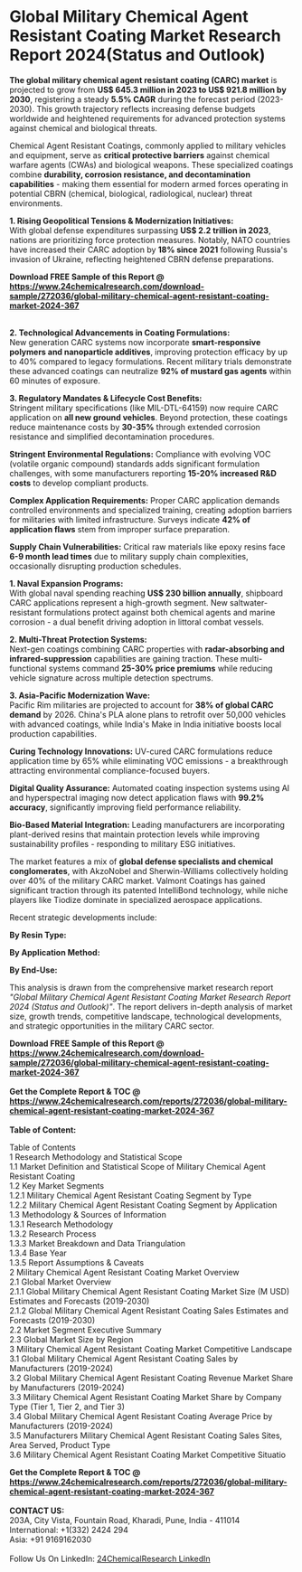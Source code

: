 <h1>Global Military Chemical Agent Resistant Coating Market Research Report 2024(Status and Outlook)</h1><p><strong>The global military chemical agent resistant coating (CARC) market</strong> is projected to grow from <strong>US$ 645.3 million in 2023 to US$ 921.8 million by 2030</strong>, registering a steady <strong>5.5% CAGR</strong> during the forecast period (2023-2030). This growth trajectory reflects increasing defense budgets worldwide and heightened requirements for advanced protection systems against chemical and biological threats.</p><p>Chemical Agent Resistant Coatings, commonly applied to military vehicles and equipment, serve as <strong>critical protective barriers</strong> against chemical warfare agents (CWAs) and biological weapons. These specialized coatings combine <strong>durability, corrosion resistance, and decontamination capabilities</strong> - making them essential for modern armed forces operating in potential CBRN (chemical, biological, radiological, nuclear) threat environments.</p><p><strong>1. Rising Geopolitical Tensions &amp; Modernization Initiatives:</strong><br>
With global defense expenditures surpassing <strong>US$ 2.2 trillion in 2023</strong>, nations are prioritizing force protection measures. Notably, NATO countries have increased their CARC adoption by <strong>18% since 2021</strong> following Russia's invasion of Ukraine, reflecting heightened CBRN defense preparations.</p><div><b>Download FREE Sample of this Report @ 
            <a href="https://www.24chemicalresearch.com/download-sample/272036/global-military-chemical-agent-resistant-coating-market-2024-367">
            https://www.24chemicalresearch.com/download-sample/272036/global-military-chemical-agent-resistant-coating-market-2024-367</a></b></div><br><p><strong>2. Technological Advancements in Coating Formulations:</strong><br>
New generation CARC systems now incorporate <strong>smart-responsive polymers and nanoparticle additives</strong>, improving protection efficacy by up to 40% compared to legacy formulations. Recent military trials demonstrate these advanced coatings can neutralize <strong>92% of mustard gas agents</strong> within 60 minutes of exposure.</p><p><strong>3. Regulatory Mandates &amp; Lifecycle Cost Benefits:</strong><br>
Stringent military specifications (like MIL-DTL-64159) now require CARC application on <strong>all new ground vehicles</strong>. Beyond protection, these coatings reduce maintenance costs by <strong>30-35%</strong> through extended corrosion resistance and simplified decontamination procedures.</p><p><strong>Stringent Environmental Regulations:</strong> Compliance with evolving VOC (volatile organic compound) standards adds significant formulation challenges, with some manufacturers reporting <strong>15-20% increased R&amp;D costs</strong> to develop compliant products.</p><p><strong>Complex Application Requirements:</strong> Proper CARC application demands controlled environments and specialized training, creating adoption barriers for militaries with limited infrastructure. Surveys indicate <strong>42% of application flaws</strong> stem from improper surface preparation.</p><p><strong>Supply Chain Vulnerabilities:</strong> Critical raw materials like epoxy resins face <strong>6-9 month lead times</strong> due to military supply chain complexities, occasionally disrupting production schedules.</p><p><strong>1. Naval Expansion Programs:</strong><br>
With global naval spending reaching <strong>US$ 230 billion annually</strong>, shipboard CARC applications represent a high-growth segment. New saltwater-resistant formulations protect against both chemical agents and marine corrosion - a dual benefit driving adoption in littoral combat vessels.</p><p><strong>2. Multi-Threat Protection Systems:</strong><br>
Next-gen coatings combining CARC properties with <strong>radar-absorbing and infrared-suppression</strong> capabilities are gaining traction. These multi-functional systems command <strong>25-30% price premiums</strong> while reducing vehicle signature across multiple detection spectrums.</p><p><strong>3. Asia-Pacific Modernization Wave:</strong><br>
Pacific Rim militaries are projected to account for <strong>38% of global CARC demand</strong> by 2026. China's PLA alone plans to retrofit over 50,000 vehicles with advanced coatings, while India's Make in India initiative boosts local production capabilities.</p><p><strong>Curing Technology Innovations:</strong> UV-cured CARC formulations reduce application time by 65% while eliminating VOC emissions - a breakthrough attracting environmental compliance-focused buyers.</p><p><strong>Digital Quality Assurance:</strong> Automated coating inspection systems using AI and hyperspectral imaging now detect application flaws with <strong>99.2% accuracy</strong>, significantly improving field performance reliability.</p><p><strong>Bio-Based Material Integration:</strong> Leading manufacturers are incorporating plant-derived resins that maintain protection levels while improving sustainability profiles - responding to military ESG initiatives.</p><p>The market features a mix of <strong>global defense specialists and chemical conglomerates</strong>, with AkzoNobel and Sherwin-Williams collectively holding over 40% of the military CARC market. Valmont Coatings has gained significant traction through its patented IntelliBond technology, while niche players like Tiodize dominate in specialized aerospace applications.</p><p>Recent strategic developments include:</p><p><strong>By Resin Type:</strong></p><p><strong>By Application Method:</strong></p><p><strong>By End-Use:</strong></p><p>This analysis is drawn from the comprehensive market research report <em>"Global Military Chemical Agent Resistant Coating Market Research Report 2024 (Status and Outlook)"</em>. The report delivers in-depth analysis of market size, growth trends, competitive landscape, technological developments, and strategic opportunities in the military CARC sector.</p><div><b>Download FREE Sample of this Report @ 
            <a href="https://www.24chemicalresearch.com/download-sample/272036/global-military-chemical-agent-resistant-coating-market-2024-367">
            https://www.24chemicalresearch.com/download-sample/272036/global-military-chemical-agent-resistant-coating-market-2024-367</a></b></div><br><div><b>Get the Complete Report & TOC @ 
            <a href="https://www.24chemicalresearch.com/reports/272036/global-military-chemical-agent-resistant-coating-market-2024-367">
            https://www.24chemicalresearch.com/reports/272036/global-military-chemical-agent-resistant-coating-market-2024-367</a></b></div><br>
            <b>Table of Content:</b><p>Table of Contents<br />
1 Research Methodology and Statistical Scope<br />
1.1 Market Definition and Statistical Scope of Military Chemical Agent Resistant Coating<br />
1.2 Key Market Segments<br />
1.2.1 Military Chemical Agent Resistant Coating Segment by Type<br />
1.2.2 Military Chemical Agent Resistant Coating Segment by Application<br />
1.3 Methodology & Sources of Information<br />
1.3.1 Research Methodology<br />
1.3.2 Research Process<br />
1.3.3 Market Breakdown and Data Triangulation<br />
1.3.4 Base Year<br />
1.3.5 Report Assumptions & Caveats<br />
2 Military Chemical Agent Resistant Coating Market Overview<br />
2.1 Global Market Overview<br />
2.1.1 Global Military Chemical Agent Resistant Coating Market Size (M USD) Estimates and Forecasts (2019-2030)<br />
2.1.2 Global Military Chemical Agent Resistant Coating Sales Estimates and Forecasts (2019-2030)<br />
2.2 Market Segment Executive Summary<br />
2.3 Global Market Size by Region<br />
3 Military Chemical Agent Resistant Coating Market Competitive Landscape<br />
3.1 Global Military Chemical Agent Resistant Coating Sales by Manufacturers (2019-2024)<br />
3.2 Global Military Chemical Agent Resistant Coating Revenue Market Share by Manufacturers (2019-2024)<br />
3.3 Military Chemical Agent Resistant Coating Market Share by Company Type (Tier 1, Tier 2, and Tier 3)<br />
3.4 Global Military Chemical Agent Resistant Coating Average Price by Manufacturers (2019-2024)<br />
3.5 Manufacturers Military Chemical Agent Resistant Coating Sales Sites, Area Served, Product Type<br />
3.6 Military Chemical Agent Resistant Coating Market Competitive Situatio</p><div><b>Get the Complete Report & TOC @ 
            <a href="https://www.24chemicalresearch.com/reports/272036/global-military-chemical-agent-resistant-coating-market-2024-367">
            https://www.24chemicalresearch.com/reports/272036/global-military-chemical-agent-resistant-coating-market-2024-367</a></b></div><br><b>CONTACT US:</b><br>
            203A, City Vista, Fountain Road, Kharadi, Pune, India - 411014<br>
            International: +1(332) 2424 294<br>
            Asia: +91 9169162030 <br><br>
            Follow Us On LinkedIn: <a href="https://www.linkedin.com/company/24chemicalresearch/">24ChemicalResearch LinkedIn</a>